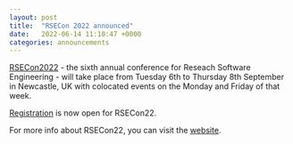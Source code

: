 ```yaml
---
layout: post
title:  "RSECon 2022 announced"
date:   2022-06-14 11:10:47 +0000
categories: announcements
---
```


[RSECon2022](https://rsecon2022.society-rse.org/) - the sixth annual conference for Reseach Software Engineering - will take place from Tuesday 6th to Thursday 8th September in Newcastle, UK with colocated events on the Monday and Friday of that week.

[Registration](https://rsecon2022.society-rse.org/registration/) is now open for RSECon22.

For more info about RSECon22, you can visit the [website](https://rsecon2022.society-rse.org/).
